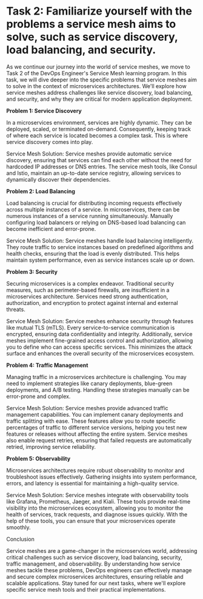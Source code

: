 # Task 2: Familiarize yourself with the problems a service mesh aims to solve, such as service discovery, load balancing, and security.

As we continue our journey into the world of service meshes, we move to Task 2 of the DevOps Engineer's Service Mesh learning program. In this task, we will dive deeper into the specific problems that service meshes aim to solve in the context of microservices architectures. We'll explore how service meshes address challenges like service discovery, load balancing, and security, and why they are critical for modern application deployment.

**Problem 1: Service Discovery**

In a microservices environment, services are highly dynamic. They can be deployed, scaled, or terminated on-demand. Consequently, keeping track of where each service is located becomes a complex task. This is where service discovery comes into play.

Service Mesh Solution:
Service meshes provide automatic service discovery, ensuring that services can find each other without the need for hardcoded IP addresses or DNS entries. The service mesh tools, like Consul and Istio, maintain an up-to-date service registry, allowing services to dynamically discover their dependencies.

**Problem 2: Load Balancing**

Load balancing is crucial for distributing incoming requests effectively across multiple instances of a service. In microservices, there can be numerous instances of a service running simultaneously. Manually configuring load balancers or relying on DNS-based load balancing can become inefficient and error-prone.

Service Mesh Solution:
Service meshes handle load balancing intelligently. They route traffic to service instances based on predefined algorithms and health checks, ensuring that the load is evenly distributed. This helps maintain system performance, even as service instances scale up or down.

**Problem 3: Security**

Securing microservices is a complex endeavor. Traditional security measures, such as perimeter-based firewalls, are insufficient in a microservices architecture. Services need strong authentication, authorization, and encryption to protect against internal and external threats.

Service Mesh Solution:
Service meshes enhance security through features like mutual TLS (mTLS). Every service-to-service communication is encrypted, ensuring data confidentiality and integrity. Additionally, service meshes implement fine-grained access control and authorization, allowing you to define who can access specific services. This minimizes the attack surface and enhances the overall security of the microservices ecosystem.

**Problem 4: Traffic Management**

Managing traffic in a microservices architecture is challenging. You may need to implement strategies like canary deployments, blue-green deployments, and A/B testing. Handling these strategies manually can be error-prone and complex.

Service Mesh Solution:
Service meshes provide advanced traffic management capabilities. You can implement canary deployments and traffic splitting with ease. These features allow you to route specific percentages of traffic to different service versions, helping you test new features or releases without affecting the entire system. Service meshes also enable request retries, ensuring that failed requests are automatically retried, improving service reliability.

**Problem 5: Observability**

Microservices architectures require robust observability to monitor and troubleshoot issues effectively. Gathering insights into system performance, errors, and latency is essential for maintaining a high-quality service.

Service Mesh Solution:
Service meshes integrate with observability tools like Grafana, Prometheus, Jaeger, and Kiali. These tools provide real-time visibility into the microservices ecosystem, allowing you to monitor the health of services, track requests, and diagnose issues quickly. With the help of these tools, you can ensure that your microservices operate smoothly.

Conclusion

Service meshes are a game-changer in the microservices world, addressing critical challenges such as service discovery, load balancing, security, traffic management, and observability. By understanding how service meshes tackle these problems, DevOps engineers can effectively manage and secure complex microservices architectures, ensuring reliable and scalable applications. Stay tuned for our next tasks, where we'll explore specific service mesh tools and their practical implementations.